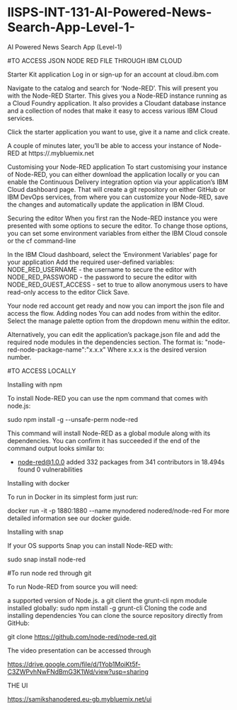# llSPS-INT-131-AI-Powered-News-Search-App-Level-1-
AI Powered News Search App (Level-1)

#TO ACCESS JSON NODE RED FILE THROUGH IBM CLOUD

Starter Kit application
Log in or sign-up for an account at cloud.ibm.com

Navigate to the catalog and search for ‘Node-RED’. This will present you with the Node-RED Starter. This gives you a Node-RED instance running as a Cloud Foundry application. It also provides a Cloudant database instance and a collection of nodes that make it easy to access various IBM Cloud services.

Click the starter application you want to use, give it a name and click create.

A couple of minutes later, you’ll be able to access your instance of Node-RED at https://<yourAppName>.mybluemix.net

Customising your Node-RED application
To start customising your instance of Node-RED, you can either download the application locally or you can enable the Continuous Delivery integration option via your application’s IBM Cloud dashboard page. That will create a git repository on either GitHub or IBM DevOps services, from where you can customize your Node-RED, save the changes and automatically update the application in IBM Cloud.

Securing the editor
When you first ran the Node-RED instance you were presented with some options to secure the editor. To change those options, you can set some environment variables from either the IBM Cloud console or the cf command-line

In the IBM Cloud dashboard, select the ‘Environment Variables’ page for your application
Add the required user-defined variables:
NODE_RED_USERNAME - the username to secure the editor with
NODE_RED_PASSWORD - the password to secure the editor with
NODE_RED_GUEST_ACCESS - set to true to allow anonymous users to have read-only access to the editor
Click Save.

Your node red account get ready and now you can import the json file and access the flow.
<The flows created in Node-RED are stored using JSON which can be easily imported and exported for sharing with others.>
Adding nodes
You can add nodes from within the editor. Select the manage palette option from the dropdown menu within the editor.

Alternatively, you can edit the application’s package.json file and add the required node modules in the dependencies section.
The format is: "node-red-node-package-name":"x.x.x" Where x.x.x is the desired version number.

#TO ACCESS LOCALLY

Installing with npm

To install Node-RED you can use the npm command that comes with node.js:

sudo npm install -g --unsafe-perm node-red

This command will install Node-RED as a global module along with its dependencies.
You can confirm it has succeeded if the end of the command output looks similar to:

+ node-red@1.0.0
added 332 packages from 341 contributors in 18.494s
found 0 vulnerabilities

Installing with docker

To run in Docker in its simplest form just run:

docker run -it -p 1880:1880 --name mynodered nodered/node-red
For more detailed information see our docker guide.

Installing with snap

If your OS supports Snap you can install Node-RED with:

sudo snap install node-red

#To run node red through git

To run Node-RED from source you will need:

a supported version of Node.js.
a git client
the grunt-cli npm module installed globally:
sudo npm install -g grunt-cli
Cloning the code and installing dependencies
You can clone the source repository directly from GitHub:

git clone https://github.com/node-red/node-red.git


The video presentation can be accessed through

https://drive.google.com/file/d/1Yob1MoiKt5f-C3ZWPvhNwFNdBmG3K1Wd/view?usp=sharing

THE UI

https://samikshanodered.eu-gb.mybluemix.net/ui
